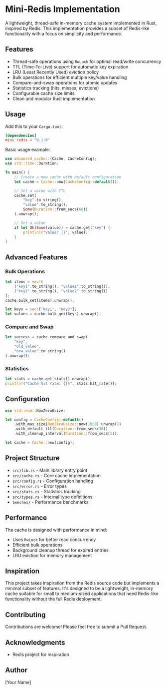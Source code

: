 # Mini-Redis Implementation

A lightweight, thread-safe in-memory cache system implemented in Rust, inspired by Redis. This implementation provides a subset of Redis-like functionality with a focus on simplicity and performance.

## Features

- Thread-safe operations using `RwLock` for optimal read/write concurrency
- TTL (Time-To-Live) support for automatic key expiration
- LRU (Least Recently Used) eviction policy
- Bulk operations for efficient multiple key/value handling
- Compare-and-swap operations for atomic updates
- Statistics tracking (hits, misses, evictions)
- Configurable cache size limits
- Clean and modular Rust implementation

## Usage

Add this to your `Cargo.toml`:

```toml
[dependencies]
mini redis = "0.1.0"
```

Basic usage example:

```rust
use advanced_cache::{Cache, CacheConfig};
use std::time::Duration;

fn main() {
    // Create a new cache with default configuration
    let cache = Cache::new(CacheConfig::default());

    // Set a value with TTL
    cache.set(
        "key".to_string(),
        "value".to_string(),
        Some(Duration::from_secs(60))
    ).unwrap();

    // Get a value
    if let Ok(Some(value)) = cache.get("key") {
        println!("Value: {}", value);
    }
}
```

## Advanced Features

### Bulk Operations

```rust
let items = vec![
    ("key1".to_string(), "value1".to_string()),
    ("key2".to_string(), "value2".to_string())
];
cache.bulk_set(items).unwrap();

let keys = vec!["key1", "key2"];
let values = cache.bulk_get(keys).unwrap();
```

### Compare and Swap

```rust
let success = cache.compare_and_swap(
    "key",
    "old_value",
    "new_value".to_string()
).unwrap();
```

### Statistics

```rust
let stats = cache.get_stats().unwrap();
println!("Cache hit rate: {}%", stats.hit_rate());
```

## Configuration

```rust
use std::num::NonZeroUsize;

let config = CacheConfig::default()
    .with_max_size(NonZeroUsize::new(1000).unwrap())
    .with_default_ttl(Duration::from_secs(30))
    .with_cleanup_interval(Duration::from_secs(5));

let cache = Cache::new(config);
```

## Project Structure

- `src/lib.rs` - Main library entry point
- `src/cache.rs` - Core cache implementation
- `src/config.rs` - Configuration handling
- `src/error.rs` - Error types
- `src/stats.rs` - Statistics tracking
- `src/types.rs` - Internal type definitions
- `benches/` - Performance benchmarks

## Performance

The cache is designed with performance in mind:
- Uses `RwLock` for better read concurrency
- Efficient bulk operations
- Background cleanup thread for expired entries
- LRU eviction for memory management

## Inspiration

This project takes inspiration from the Redis source code but implements a minimal subset of features. It's designed to be a lightweight, in-memory cache suitable for small to medium-sized applications that need Redis-like functionality without the full Redis deployment.


## Contributing

Contributions are welcome! Please feel free to submit a Pull Request.


## Acknowledgments

- Redis project for inspiration

## Author

[Your Name]